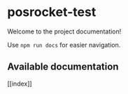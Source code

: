 # posrocket-test

Welcome to the project documentation!

Use `npm run docs` for easier navigation.

## Available documentation

[[index]]
